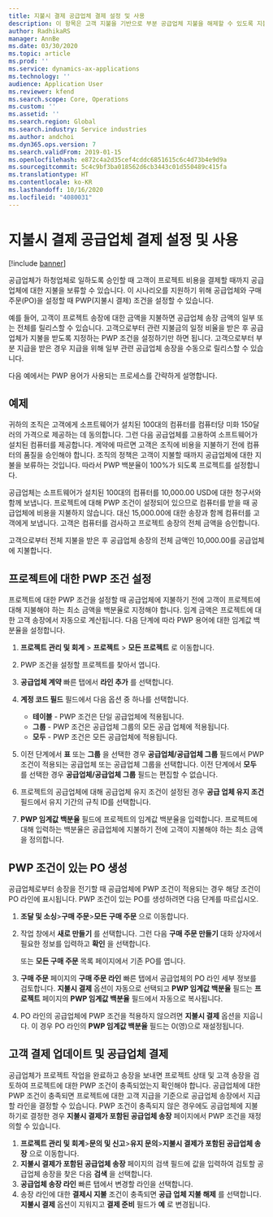 ```yaml
---
title: 지불시 결제 공급업체 결제 설정 및 사용
description: 이 항목은 고객 지불을 기반으로 부분 공급업체 지불을 해제할 수 있도록 지불시 결제(PWP) 조건을 작성하는 방법을 설명합니다.
author: RadhikaRS
manager: AnnBe
ms.date: 03/30/2020
ms.topic: article
ms.prod: ''
ms.service: dynamics-ax-applications
ms.technology: ''
audience: Application User
ms.reviewer: kfend
ms.search.scope: Core, Operations
ms.custom: ''
ms.assetid: ''
ms.search.region: Global
ms.search.industry: Service industries
ms.author: andchoi
ms.dyn365.ops.version: 7
ms.search.validFrom: 2019-01-15
ms.openlocfilehash: e872c4a2d35cef4cddc6851615c6c4d73b4e9d9a
ms.sourcegitcommit: 5c4c9bf3ba018562d6cb3443c01d550489c415fa
ms.translationtype: HT
ms.contentlocale: ko-KR
ms.lasthandoff: 10/16/2020
ms.locfileid: "4080031"
---
```

# <a name="set-up-and-use-pay-when-paid-vendor-payments"></a>지불시 결제 공급업체 결제 설정 및 사용

[!include [banner](../includes/banner.md)]

공급업체가 하청업체로 일하도록 승인할 때 고객이 프로젝트 비용을 결제할 때까지 공급업체에 대한 지불을 보류할 수 있습니다. 이 시나리오를 지원하기 위해 공급업체와 구매 주문(PO)을 설정할 때 PWP(지불시 결제) 조건을 설정할 수 있습니다.

예를 들어, 고객이 프로젝트 송장에 대한 금액을 지불하면 공급업체 송장 금액의 일부 또는 전체를 릴리스할 수 있습니다. 고객으로부터 관련 지불금의 일정 비율을 받은 후 공급업체가 지불을 받도록 지정하는 PWP 조건을 설정하기만 하면 됩니다. 고객으로부터 부분 지급을 받은 경우 지급을 위해 일부 관련 공급업체 송장을 수동으로 릴리스할 수 있습니다.

다음 예에서는 PWP 용어가 사용되는 프로세스를 간략하게 설명합니다.

## <a name="example"></a>예제

귀하의 조직은 고객에게 소프트웨어가 설치된 100대의 컴퓨터를 컴퓨터당 미화 150달러의 가격으로 제공하는 데 동의합니다. 그런 다음 공급업체를 고용하여 소프트웨어가 설치된 컴퓨터를 제공합니다. 계약에 따르면 고객은 조직에 비용을 지불하기 전에 컴퓨터의 품질을 승인해야 합니다. 조직의 정책은 고객이 지불할 때까지 공급업체에 대한 지불을 보류하는 것입니다. 따라서 PWP 백분율이 100%가 되도록 프로젝트를 설정합니다.

공급업체는 소프트웨어가 설치된 100대의 컴퓨터를 10,000.00 USD에 대한 청구서와 함께 보냅니다. 프로젝트에 대해 PWP 조건이 설정되어 있으므로 컴퓨터를 받을 때 공급업체에 비용을 지불하지 않습니다. 대신 15,000.00에 대한 송장과 함께 컴퓨터를 고객에게 보냅니다. 고객은 컴퓨터를 검사하고 프로젝트 송장의 전체 금액을 승인합니다.

고객으로부터 전체 지불을 받은 후 공급업체 송장의 전체 금액인 10,000.00를 공급업체에 지불합니다.

## <a name="set-up-pwp-terms-for-a-project"></a>프로젝트에 대한 PWP 조건 설정

프로젝트에 대한 PWP 조건을 설정할 때 공급업체에 지불하기 전에 고객이 프로젝트에 대해 지불해야 하는 최소 금액을 백분율로 지정해야 합니다. 임계 금액은 프로젝트에 대한 고객 송장에서 자동으로 계산됩니다. 다음 단계에 따라 PWP 용어에 대한 임계값 백분율을 설정합니다.

1. **프로젝트 관리 및 회계** \> **프로젝트** \> **모든 프로젝트** 로 이동합니다.
2. PWP 조건을 설정할 프로젝트를 찾아서 엽니다.
3. **공급업체 계약** 빠른 탭에서 **라인 추가** 를 선택합니다.
3. **계정 코드 필드** 필드에서 다음 옵션 중 하나를 선택합니다.

    - **테이블** - PWP 조건은 단일 공급업체에 적용됩니다.
    - **그룹** - PWP 조건은 공급업체 그룹의 모든 공급 업체에 적용됩니다.
    - **모두** - PWP 조건은 모든 공급업체에 적용됩니다.

4. 이전 단계에서 **표** 또는 **그룹** 을 선택한 경우 **공급업체/공급업체 그룹** 필드에서 PWP 조건이 적용되는 공급업체 또는 공급업체 그룹을 선택합니다. 이전 단계에서 **모두** 를 선택한 경우 **공급업체/공급업체 그룹** 필드는 편집할 수 없습니다.
5. 프로젝트의 공급업체에 대해 공급업체 유지 조건이 설정된 경우 **공급 업체 유지 조건** 필드에서 유지 기간의 규칙 ID를 선택합니다.
6. **PWP 임계값 백분율** 필드에 프로젝트의 임계값 백분율을 입력합니다. 프로젝트에 대해 입력하는 백분율은 공급업체에 지불하기 전에 고객이 지불해야 하는 최소 금액을 정의합니다.

## <a name="create-a-po-that-has-pwp-terms"></a>PWP 조건이 있는 PO 생성

공급업체로부터 송장을 전기할 때 공급업체에 PWP 조건이 적용되는 경우 해당 조건이 PO 라인에 표시됩니다. PWP 조건이 있는 PO를 생성하려면 다음 단계를 따르십시오.

1. **조달 및 소싱**\>**구매 주문**\>**모든 구매 주문** 으로 이동합니다.
2. 작업 창에서 **새로 만들기** 를 선택합니다. 그런 다음 **구매 주문 만들기** 대화 상자에서 필요한 정보를 입력하고 **확인** 을 선택합니다.

    또는 **모든 구매 주문** 목록 페이지에서 기존 PO를 엽니다.

4. **구매 주문** 페이지의 **구매 주문 라인** 빠른 탭에서 공급업체의 PO 라인 세부 정보를 검토합니다. **지불시 결제** 옵션이 자동으로 선택되고 **PWP 임계값 백분율** 필드는 **프로젝트** 페이지의 **PWP 임계값 백분율** 필드에서 자동으로 복사됩니다.
6. PO 라인의 공급업체에 PWP 조건을 적용하지 않으려면 **지불시 결제** 옵션을 지웁니다. 이 경우 PO 라인의 **PWP 임계값 백분율** 필드는 0(영)으로 재설정됩니다.

## <a name="update-a-customer-payment-and-pay-the-vendor"></a>고객 결제 업데이트 및 공급업체 결제

공급업체가 프로젝트 작업을 완료하고 송장을 보내면 프로젝트 상태 및 고객 송장을 검토하여 프로젝트에 대한 PWP 조건이 충족되었는지 확인해야 합니다. 공급업체에 대한 PWP 조건이 충족되면 프로젝트에 대한 고객 지급을 기준으로 공급업체 송장에서 지급할 라인을 결정할 수 있습니다. PWP 조건이 충족되지 않은 경우에도 공급업체에 지불하기로 결정한 경우 **지불시 결제가 포함된 공급업체 송장** 페이지에서 PWP 조건을 재정의할 수 있습니다.

1. **프로젝트 관리 및 회계**\>**문의 및 신고**\>**유지 문의**\>**지불시 결제가 포함된 공급업체 송장** 으로 이동합니다.
2. **지불시 결제가 포함된 공급업체 송장** 페이지의 검색 필드에 값을 입력하여 검토할 공급업체 송장을 찾은 다음 **검색** 을 선택합니다.
3. **공급업체 송장 라인** 빠른 탭에서 변경할 라인을 선택합니다.
4. 송장 라인에 대한 **결제시 지불** 조건이 충족되면 **공급 업체 지불 해제** 를 선택합니다. **지불시 결제** 옵션이 지워지고 **결제 준비** 필드가 **예** 로 변경됩니다.
